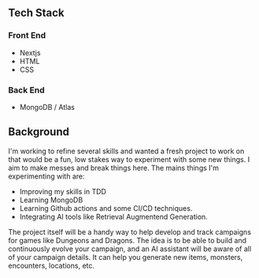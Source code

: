 
## Tech Stack
### Front End
* Nextjs
* HTML
* CSS
### Back End
* MongoDB / Atlas

## Background

I'm working to refine several skills and wanted a fresh project to work on that would be a fun, low stakes way to experiment with some new things. I aim to make messes and break things here. The mains things I'm experimenting with are: 
 * Improving my skills in TDD
 * Learning MongoDB
 * Learning Github actions and some CI/CD techniques.
 * Integrating AI tools like Retrieval Augmentend Generation. 

The project itself will be a handy way to help develop and track campaigns for games like Dungeons and Dragons. The idea is to be able to build and continuously evolve your campaign, and an AI assistant will be aware of all of your campaign details. It can help you generate new items, monsters, encounters, locations, etc. 

